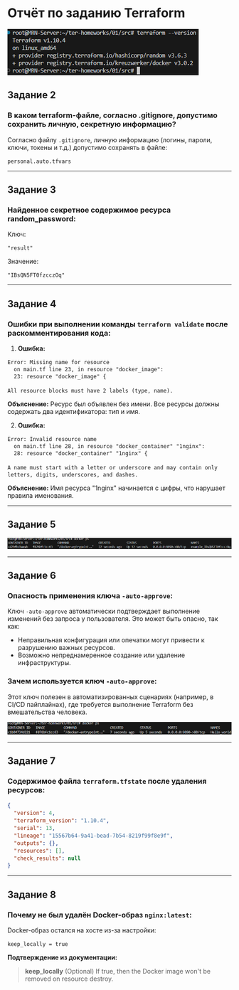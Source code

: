 # Отчёт по заданию Terraform

![./terraform --version.png](https://github.com/V3l337/ter-homeworks_01/blob/main/terraform%20--version.png)

## Задание 2

### В каком terraform-файле, согласно .gitignore, допустимо сохранить личную, секретную информацию?
Согласно файлу `.gitignore`, личную информацию (логины, пароли, ключи, токены и т.д.) допустимо сохранять в файле:

```plaintext
personal.auto.tfvars
```

---

## Задание 3

### Найденное секретное содержимое ресурса random_password:

Ключ:
```plaintext
"result"
```
Значение:
```plaintext
"IBsQN5FT0fzcczOq"
```

---

## Задание 4

### Ошибки при выполнении команды `terraform validate` после раскомментирования кода:

1. **Ошибка:**
```plaintext
Error: Missing name for resource
  on main.tf line 23, in resource "docker_image":
  23: resource "docker_image" {

All resource blocks must have 2 labels (type, name).
```
**Объяснение:** Ресурс был объявлен без имени. Все ресурсы должны содержать два идентификатора: тип и имя.

2. **Ошибка:**
```plaintext
Error: Invalid resource name
  on main.tf line 28, in resource "docker_container" "1nginx":
  28: resource "docker_container" "1nginx" {

A name must start with a letter or underscore and may contain only letters, digits, underscores, and dashes.
```
**Объяснение:** Имя ресурса "1nginx" начинается с цифры, что нарушает правила именования.

---

## Задание 5

![](https://github.com/V3l337/ter-homeworks_01/blob/main/docker%20ps.png)

---

## Задание 6

### Опасность применения ключа `-auto-approve`:
Ключ `-auto-approve` автоматически подтверждает выполнение изменений без запроса у пользователя. Это может быть опасно, так как:
- Неправильная конфигурация или опечатки могут привести к разрушению важных ресурсов.
- Возможно непреднамеренное создание или удаление инфраструктуры.

### Зачем используется ключ `-auto-approve`:
Этот ключ полезен в автоматизированных сценариях (например, в CI/CD пайплайнах), где требуется выполнение Terraform без вмешательства человека.

![](https://github.com/V3l337/ter-homeworks_01/blob/main/docker%20ps%20%2B%20.png)

---

## Задание 7

### Содержимое файла `terraform.tfstate` после удаления ресурсов:
```json
{
  "version": 4,
  "terraform_version": "1.10.4",
  "serial": 13,
  "lineage": "15567b64-9a41-bead-7b54-8219f99f8e9f",
  "outputs": {},
  "resources": [],
  "check_results": null
}
```

---

## Задание 8

### Почему не был удалён Docker-образ `nginx:latest`:
Docker-образ остался на хосте из-за настройки:
```hcl
keep_locally = true
```
**Подтверждение из документации:**
> **keep_locally** (Optional) If true, then the Docker image won't be removed on resource destroy.

